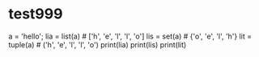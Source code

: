# test999
a = 'hello';
lia = list(a)  # ['h', 'e', 'l', 'l', 'o'] 
lis = set(a)   # {'o', 'e', 'l', 'h'} 
lit = tuple(a) # ('h', 'e', 'l', 'l', 'o') 
print(lia)
print(lis)
print(lit)
